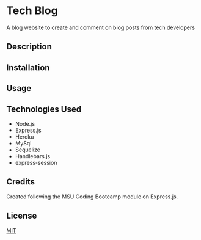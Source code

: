 # Tech Blog

A blog website to create and comment on blog posts from tech developers

## Description

## Installation

## Usage

## Technologies Used

- Node.js
- Express.js
- Heroku
- MySql
- Sequelize
- Handlebars.js
- express-session

## Credits

Created following the MSU Coding Bootcamp module on Express.js.

## License

[MIT](https://choosealicense.com/licenses/mit/)
